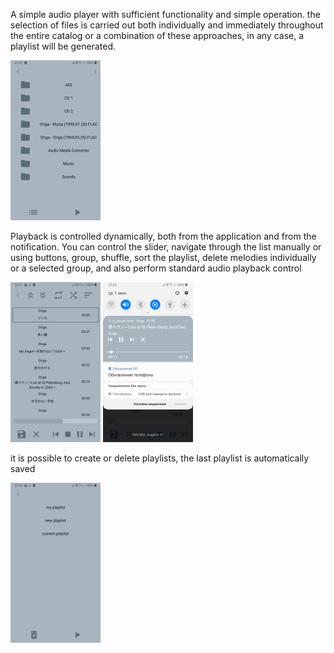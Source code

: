 A simple audio player with sufficient functionality and simple operation.
the selection of files is carried out both individually and immediately throughout the entire catalog or a combination of these approaches, in any case, a playlist will be generated.

<p align="left">
  <img src="https://github.com/comanch22/ValleyWindAwake/blob/main/Screenshot_20220601-224716_A_player_kmti.jpg" width="144" height="256">
</p>

Playback is controlled dynamically, both from the application and from the notification.
You can control the slider, navigate through the list manually or using buttons, group, shuffle, sort the playlist, delete melodies individually or a selected group, and also perform standard audio playback control

<p align="left">
  <img src="https://github.com/comanch22/ValleyWindAwake/blob/main/Screenshot_20220601-225122_A_player_kmti.jpg" width="144" height="256">
  <img src="https://github.com/comanch22/ValleyWindAwake/blob/main/Screenshot_20220601-225049_A_player_kmti.jpg" width="144" height="256">
</p>

it is possible to create or delete playlists, the last playlist is automatically saved

<p align="left">
  <img src="https://github.com/comanch22/ValleyWindAwake/blob/main/Screenshot_20220601-225217_A_player_kmti.jpg" width="144" height="256">
</p>
